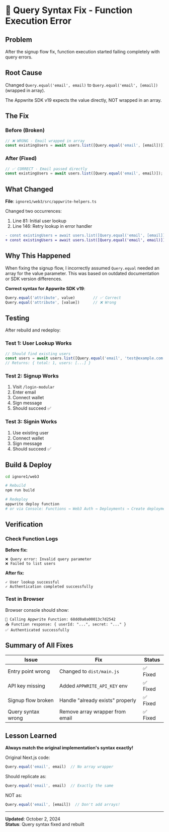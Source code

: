 # 🔧 Query Syntax Fix - Function Execution Error

## Problem
After the signup flow fix, function execution started failing completely with query errors.

## Root Cause
Changed `Query.equal('email', email)` to `Query.equal('email', [email])` (wrapped in array).

The Appwrite SDK v19 expects the value directly, NOT wrapped in an array.

## The Fix

### Before (Broken)
```typescript
// ❌ WRONG - Email wrapped in array
const existingUsers = await users.list([Query.equal('email', [email])]);
```

### After (Fixed)
```typescript
// ✅ CORRECT - Email passed directly
const existingUsers = await users.list([Query.equal('email', email)]);
```

## What Changed

**File**: `ignore1/web3/src/appwrite-helpers.ts`

Changed two occurrences:
1. Line 81: Initial user lookup
2. Line 146: Retry lookup in error handler

```diff
- const existingUsers = await users.list([Query.equal('email', [email])]);
+ const existingUsers = await users.list([Query.equal('email', email)]);
```

## Why This Happened

When fixing the signup flow, I incorrectly assumed `Query.equal` needed an array for the value parameter. This was based on outdated documentation or SDK version differences.

**Correct syntax for Appwrite SDK v19**:
```typescript
Query.equal('attribute', value)        // ✅ Correct
Query.equal('attribute', [value])      // ❌ Wrong
```

## Testing

After rebuild and redeploy:

### Test 1: User Lookup Works
```typescript
// Should find existing users
const users = await users.list([Query.equal('email', 'test@example.com')]);
// Returns: { total: 1, users: [...] }
```

### Test 2: Signup Works
1. Visit `/login-modular`
2. Enter email
3. Connect wallet
4. Sign message
5. Should succeed ✅

### Test 3: Signin Works
1. Use existing user
2. Connect wallet
3. Sign message
4. Should succeed ✅

## Build & Deploy

```bash
cd ignore1/web3

# Rebuild
npm run build

# Redeploy
appwrite deploy function
# or via Console: Functions → Web3 Auth → Deployments → Create deployment
```

## Verification

### Check Function Logs
**Before fix:**
```
❌ Query error: Invalid query parameter
❌ Failed to list users
```

**After fix:**
```
✓ User lookup successful
✓ Authentication completed successfully
```

### Test in Browser
Browser console should show:
```
🚀 Calling Appwrite Function: 68dd0a0a00013c7d2542
📥 Function response: { userId: "...", secret: "..." }
✅ Authenticated successfully
```

## Summary of All Fixes

| Issue | Fix | Status |
|-------|-----|--------|
| Entry point wrong | Changed to `dist/main.js` | ✅ Fixed |
| API key missing | Added `APPWRITE_API_KEY` env | ✅ Fixed |
| Signup flow broken | Handle "already exists" properly | ✅ Fixed |
| Query syntax wrong | Remove array wrapper from email | ✅ Fixed |

## Lesson Learned

**Always match the original implementation's syntax exactly!**

Original Next.js code:
```typescript
Query.equal('email', email)  // No array wrapper
```

Should replicate as:
```typescript
Query.equal('email', email)  // Exactly the same
```

NOT as:
```typescript
Query.equal('email', [email])  // Don't add arrays!
```

---

**Updated**: October 2, 2024  
**Status**: Query syntax fixed and rebuilt
